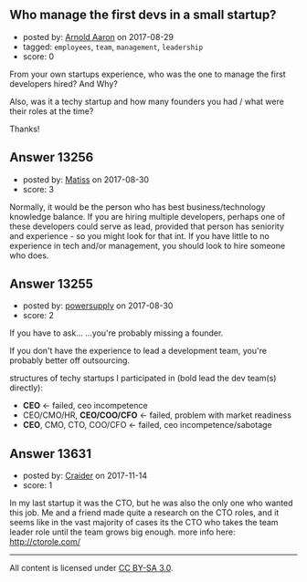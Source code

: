 ## Who manage the first devs in a small startup?

- posted by: [Arnold Aaron](https://stackexchange.com/users/11654228/arnold-aaron) on 2017-08-29
- tagged: `employees`, `team`, `management`, `leadership`
- score: 0

From your own startups experience, who was the one to manage the first developers hired? And Why? 

Also, was it a techy startup and how many founders you had / what were their roles at the time? 

Thanks!


## Answer 13256

- posted by: [Matiss](https://stackexchange.com/users/1819512/matiss) on 2017-08-30
- score: 3

Normally, it would be the person who has best business/technology knowledge balance. If you are hiring multiple developers, perhaps one of these developers could serve as lead, provided that person has seniority and experience - so you might look for that int. If you have little to no experience in tech and/or management, you should look to hire someone who does.


## Answer 13255

- posted by: [powersupply](https://stackexchange.com/users/9236976/powersupply) on 2017-08-30
- score: 2

If you have to ask...   ...you're probably missing a founder.

If you don't have the experience to lead a development team, you're probably better off outsourcing.

structures of techy startups I participated in (bold lead the dev team(s) directly):

 - **CEO** <- failed, ceo incompetence
 - CEO/CMO/HR, **CEO/COO/CFO** <- failed, problem with market readiness
 - **CEO**, CMO, CTO, COO/CFO <- failed, ceo incompetence/sabotage



## Answer 13631

- posted by: [Craider](https://stackexchange.com/users/12251127/craider) on 2017-11-14
- score: 1

In my last startup it was the CTO, but he was also the only one who wanted this job. Me and a friend made quite a research on the CTO roles, and it seems like in the vast majority of cases its the CTO who takes the team leader role until the team grows big enough. more info here: http://ctorole.com/



---

All content is licensed under [CC BY-SA 3.0](https://creativecommons.org/licenses/by-sa/3.0/).
